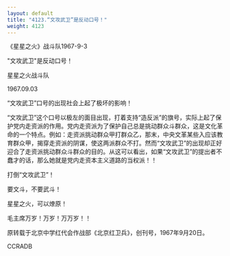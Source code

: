 ```yaml
---
layout: default
title: "4123.“文攻武卫”是反动口号！"
weight: 4123
---
```


《星星之火》战斗队1967-9-3

"文攻武卫"是反动口号！

星星之火战斗队

1967.09.03

“文攻武卫”口号的出现社会上起了极坏的影响！

“文攻武卫”这个口号以极左的面目出现，打着支持“造反派”的旗号，实际上起了保护党内走资派的作用。党内走资派为了保护自己总是挑动群众斗群众，这是文化革命的一个特点。例如：走资派挑动群众甲打群众乙，那末，中央文革某些入应该教育群众甲，揭穿走资派的阴谋，使这两派群众不打。然而“文攻武卫”的出现却正好迎合了走资派挑动群众斗群众的目的。从这可以看出，如果“文攻武卫”的提出者不蠢才的话，那么她就是党内走资本主义道路的当权派！！

打倒“文攻武卫”！

要文斗，不要武斗！

星星之火，可以燎原！

毛主席万岁！万岁！万万岁！！

原转载于北京中学红代会作战部《北京红卫兵》，创刊号，1967年9月20日。

CCRADB

